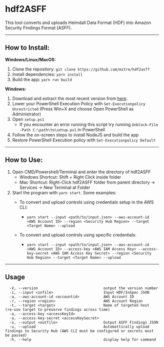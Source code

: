 # hdf2ASFF
This tool converts and uploads Heimdall Data Format (HDF) into Amazon Security Findings Format (ASFF).

----



## How to Install:

**Windows/Linux/MacOS:**

1. Clone the repository: `git clone https://github.com/mitre/hdf2asff`
2. Install dependencies: `yarn install`
3. Build the app: `yarn run build`

**Windows:**

1. Download and extract the most recent version from [here](https://github.com/mitre/ckl2POAM/archive/refs/heads/main.zip).
2. Lower your PowerShell Execution Policy with `Set-Executionpolicy Unrestricted` (Press Win+X and choose Open PowerShell as Administrator)
3. Open `setup.ps1` 
   - If you encounter an error running this script try running `Unblock-File -Path C:\path\to\setup.ps1` in PowerShell
4. Follow the on-screen steps to install NodeJS and build the app
5. Restore PowerShell Execution policy with `Set-Executionpolicy Default`

---



## How to Use:

1. Open CMD/Powershell/Terminal and enter the directory of hdf2ASFF
   - Windows Shortcut: Shift + Right Click inside folder
   - Mac Shortcut: Right-Click hdf2ASFF folder from parent directory -> Services -> New Terminal at Folder
2. Start the program with `yarn start`. Some examples:
   - To convert and upload controls using credentials setup in the AWS CLI:
   
     - `yarn start --input <path/to/input.json> --aws-account-id <AWS Account ID> --region <Security Hub Region> --target <Target Name> --upload`
   - To convert and upload controls using specific credentials:
   
     - `yarn start --input <path/to/input.json> --aws-account-id <AWS Account ID> --access-key <AWS IAM Access Key> --access-key-secret <AWS IAM Access Key Secret> --region <Security Hub Region> --target <Target Name> --upload`

---



## Usage

```Usage: index [options]
  -V, --version                              output the version number
  -i, --input <infile>                       Input HDF/InSpec JSON
  -a, --aws-account-id <accountid>           AWS Account ID
  -r, --region <region>                      AWS Account Region
  -t, --target <target>                      Name of targeted host (re-use target to preserve findings across time)
  -a, --access-key <accessKeyId>
  -a, --access-key-secret <accessKeySecret>
  -o, --output <outfile>                     Output ASFF Findings JSON
  -u, --upload                               Automattically upload findings to Security Hub (AWS CLI must be configured or secrets must be passed)
  -h, --help                                 display help for command
